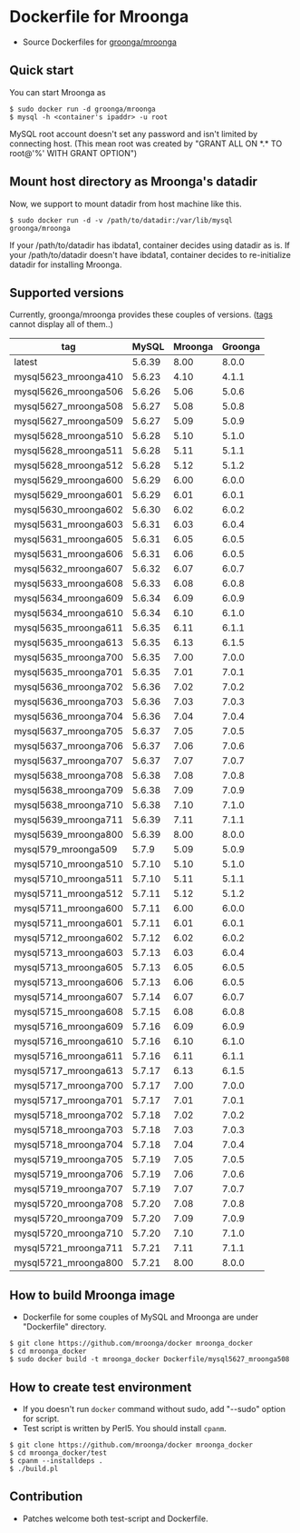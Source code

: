 # Dockerfile for Mroonga

* Source Dockerfiles for [groonga/mroonga](https://hub.docker.com/r/groonga/mroonga/)

## Quick start

You can start Mroonga as
```
$ sudo docker run -d groonga/mroonga
$ mysql -h <container's ipaddr> -u root
```

MySQL root account doesn't set any password and isn't limited by connecting host.
(This mean root was created by "GRANT ALL ON \*.\* TO root@'%' WITH GRANT OPTION")


## Mount host directory as Mroonga's datadir

Now, we support to mount datadir from host machine like this.

```
$ sudo docker run -d -v /path/to/datadir:/var/lib/mysql groonga/mroonga
```

If your /path/to/datadir has ibdata1, container decides using datadir as is.
If your /path/to/datadir doesn't have ibdata1, container decides to re-initialize datadir for installing Mroonga.


## Supported versions

Currently, groonga/mroonga provides these couples of versions.
([tags](https://hub.docker.com/r/groonga/mroonga/tags/) cannot display all of them..)

| tag                  | MySQL  | Mroonga | Groonga |
|----------------------|--------|---------|---------|
| latest               | 5.6.39 | 8.00    | 8.0.0   |
| mysql5623_mroonga410 | 5.6.23 | 4.10    | 4.1.1   |
| mysql5626_mroonga506 | 5.6.26 | 5.06    | 5.0.6   |
| mysql5627_mroonga508 | 5.6.27 | 5.08    | 5.0.8   |
| mysql5627_mroonga509 | 5.6.27 | 5.09    | 5.0.9   |
| mysql5628_mroonga510 | 5.6.28 | 5.10    | 5.1.0   |
| mysql5628_mroonga511 | 5.6.28 | 5.11    | 5.1.1   |
| mysql5628_mroonga512 | 5.6.28 | 5.12    | 5.1.2   |
| mysql5629_mroonga600 | 5.6.29 | 6.00    | 6.0.0   |
| mysql5629_mroonga601 | 5.6.29 | 6.01    | 6.0.1   |
| mysql5630_mroonga602 | 5.6.30 | 6.02    | 6.0.2   |
| mysql5631_mroonga603 | 5.6.31 | 6.03    | 6.0.4   |
| mysql5631_mroonga605 | 5.6.31 | 6.05    | 6.0.5   |
| mysql5631_mroonga606 | 5.6.31 | 6.06    | 6.0.5   |
| mysql5632_mroonga607 | 5.6.32 | 6.07    | 6.0.7   |
| mysql5633_mroonga608 | 5.6.33 | 6.08    | 6.0.8   |
| mysql5634_mroonga609 | 5.6.34 | 6.09    | 6.0.9   |
| mysql5634_mroonga610 | 5.6.34 | 6.10    | 6.1.0   |
| mysql5635_mroonga611 | 5.6.35 | 6.11    | 6.1.1   |
| mysql5635_mroonga613 | 5.6.35 | 6.13    | 6.1.5   |
| mysql5635_mroonga700 | 5.6.35 | 7.00    | 7.0.0   |
| mysql5635_mroonga701 | 5.6.35 | 7.01    | 7.0.1   |
| mysql5636_mroonga702 | 5.6.36 | 7.02    | 7.0.2   |
| mysql5636_mroonga703 | 5.6.36 | 7.03    | 7.0.3   |
| mysql5636_mroonga704 | 5.6.36 | 7.04    | 7.0.4   |
| mysql5637_mroonga705 | 5.6.37 | 7.05    | 7.0.5   |
| mysql5637_mroonga706 | 5.6.37 | 7.06    | 7.0.6   |
| mysql5637_mroonga707 | 5.6.37 | 7.07    | 7.0.7   |
| mysql5638_mroonga708 | 5.6.38 | 7.08    | 7.0.8   |
| mysql5638_mroonga709 | 5.6.38 | 7.09    | 7.0.9   |
| mysql5638_mroonga710 | 5.6.38 | 7.10    | 7.1.0   |
| mysql5639_mroonga711 | 5.6.39 | 7.11    | 7.1.1   |
| mysql5639_mroonga800 | 5.6.39 | 8.00    | 8.0.0   |
| mysql579_mroonga509  | 5.7.9  | 5.09    | 5.0.9   |
| mysql5710_mroonga510 | 5.7.10 | 5.10    | 5.1.0   |
| mysql5710_mroonga511 | 5.7.10 | 5.11    | 5.1.1   |
| mysql5711_mroonga512 | 5.7.11 | 5.12    | 5.1.2   |
| mysql5711_mroonga600 | 5.7.11 | 6.00    | 6.0.0   |
| mysql5711_mroonga601 | 5.7.11 | 6.01    | 6.0.1   |
| mysql5712_mroonga602 | 5.7.12 | 6.02    | 6.0.2   |
| mysql5713_mroonga603 | 5.7.13 | 6.03    | 6.0.4   |
| mysql5713_mroonga605 | 5.7.13 | 6.05    | 6.0.5   |
| mysql5713_mroonga606 | 5.7.13 | 6.06    | 6.0.5   |
| mysql5714_mroonga607 | 5.7.14 | 6.07    | 6.0.7   |
| mysql5715_mroonga608 | 5.7.15 | 6.08    | 6.0.8   |
| mysql5716_mroonga609 | 5.7.16 | 6.09    | 6.0.9   |
| mysql5716_mroonga610 | 5.7.16 | 6.10    | 6.1.0   |
| mysql5716_mroonga611 | 5.7.16 | 6.11    | 6.1.1   |
| mysql5717_mroonga613 | 5.7.17 | 6.13    | 6.1.5   |
| mysql5717_mroonga700 | 5.7.17 | 7.00    | 7.0.0   |
| mysql5717_mroonga701 | 5.7.17 | 7.01    | 7.0.1   |
| mysql5718_mroonga702 | 5.7.18 | 7.02    | 7.0.2   |
| mysql5718_mroonga703 | 5.7.18 | 7.03    | 7.0.3   |
| mysql5718_mroonga704 | 5.7.18 | 7.04    | 7.0.4   |
| mysql5719_mroonga705 | 5.7.19 | 7.05    | 7.0.5   |
| mysql5719_mroonga706 | 5.7.19 | 7.06    | 7.0.6   |
| mysql5719_mroonga707 | 5.7.19 | 7.07    | 7.0.7   |
| mysql5720_mroonga708 | 5.7.20 | 7.08    | 7.0.8   |
| mysql5720_mroonga709 | 5.7.20 | 7.09    | 7.0.9   |
| mysql5720_mroonga710 | 5.7.20 | 7.10    | 7.1.0   |
| mysql5721_mroonga711 | 5.7.21 | 7.11    | 7.1.1   |
| mysql5721_mroonga800 | 5.7.21 | 8.00    | 8.0.0   |


## How to build Mroonga image

* Dockerfile for some couples of MySQL and Mroonga are under "Dockerfile" directory.

```
$ git clone https://github.com/mroonga/docker mroonga_docker
$ cd mroonga_docker
$ sudo docker build -t mroonga_docker Dockerfile/mysql5627_mroonga508
```

## How to create test environment

* If you doesn't run `docker` command without sudo, add "--sudo" option for script.
* Test script is written by Perl5. You should install `cpanm`.

```
$ git clone https://github.com/mroonga/docker mroonga_docker
$ cd mroonga_docker/test
$ cpanm --installdeps .
$ ./build.pl
```

## Contribution

* Patches welcome both test-script and Dockerfile.

